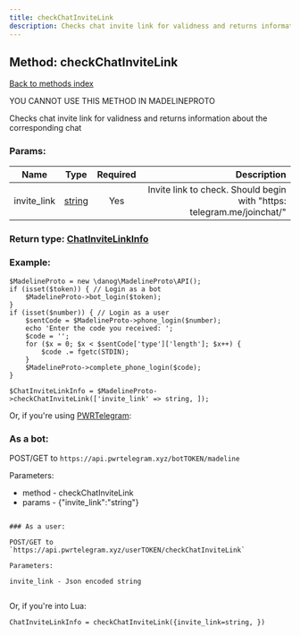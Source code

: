 ```yaml
---
title: checkChatInviteLink
description: Checks chat invite link for validness and returns information about the corresponding chat
---
```

## Method: checkChatInviteLink  
[Back to methods index](index.md)


YOU CANNOT USE THIS METHOD IN MADELINEPROTO


Checks chat invite link for validness and returns information about the corresponding chat

### Params:

| Name     |    Type       | Required | Description |
|----------|:-------------:|:--------:|------------:|
|invite\_link|[string](../types/string.md) | Yes|Invite link to check. Should begin with "https: telegram.me/joinchat/"|


### Return type: [ChatInviteLinkInfo](../types/ChatInviteLinkInfo.md)

### Example:


```
$MadelineProto = new \danog\MadelineProto\API();
if (isset($token)) { // Login as a bot
    $MadelineProto->bot_login($token);
}
if (isset($number)) { // Login as a user
    $sentCode = $MadelineProto->phone_login($number);
    echo 'Enter the code you received: ';
    $code = '';
    for ($x = 0; $x < $sentCode['type']['length']; $x++) {
        $code .= fgetc(STDIN);
    }
    $MadelineProto->complete_phone_login($code);
}

$ChatInviteLinkInfo = $MadelineProto->checkChatInviteLink(['invite_link' => string, ]);
```

Or, if you're using [PWRTelegram](https://pwrtelegram.xyz):

### As a bot:

POST/GET to `https://api.pwrtelegram.xyz/botTOKEN/madeline`

Parameters:

* method - checkChatInviteLink
* params - {"invite_link":"string"}

```

### As a user:

POST/GET to `https://api.pwrtelegram.xyz/userTOKEN/checkChatInviteLink`

Parameters:

invite_link - Json encoded string


```

Or, if you're into Lua:

```
ChatInviteLinkInfo = checkChatInviteLink({invite_link=string, })
```

